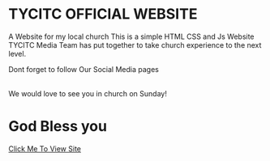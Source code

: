 # TYCITC OFFICIAL WEBSITE
 A Website for my local church
 This is a simple HTML CSS and Js Website TYCITC Media Team has put together to take church experience to the next level.

 Dont forget to follow Our Social Media pages
 <br>
<a href="https://web.facebook.com/fgci.wg"><i class="fa-brands fa-facebook-f"></i></a>
                    <a href="https://www.instagram.com/fgci.wg?igsh=c2p4bXB1N2ZtcHVz"><i class="fa-brands fa-instagram"></i></a>
                    <a href="https://www.youtube.com/@fgciwg"><i class="fa-brands fa-youtube"></i></a>
                    <a href="https://www.tiktok.com/@fgci.wg?_t=8kFPshHBYsI&_r=1"><i class="fa-brands fa-tiktok"></i></a>
                    <a href="https://x.com/fgciwg?s=21&t=MZ_CglXidKsnsfsbO6uu8w"><i class="fa-brands fa-x-twitter"></i></a>
                    <a href="https://www.threads.net/@fgci.wg?igshid=MzRlODBiNWFlZA=="><i class="fa-brands fa-threads"></i></a>
                    <br>


 We would love to see you in church on Sunday!

 <h1>God Bless you</h1>

<a href="https://kisaacnana.github.io/CHURCH/index.html">Click Me To View Site</a>
